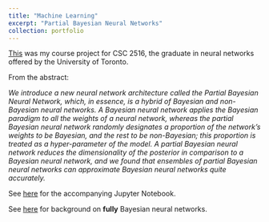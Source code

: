 ```yaml
---
title: "Machine Learning"
excerpt: "Partial Bayesian Neural Networks"
collection: portfolio
---
```



<a href="https://cyrusmaz.github.io/files/CSC_2516_Project.pdf">This</a>
was my course project for CSC 2516, the graduate in neural networks offered by the University of Toronto. 

From the abstract: 

*We introduce a new neural network architecture called the Partial Bayesian Neural
Network, which, in essence, is a hybrid of Bayesian and non-Bayesian neural
networks. A Bayesian neural network applies the Bayesian paradigm to all the
weights of a neural network, whereas the partial Bayesian neural network randomly
designates a proportion of the network’s weights to be Bayesian, and the rest to
be non-Bayesian; this proportion is treated as a hyper-parameter of the model.
A partial Bayesian neural network reduces the dimensionality of the posterior
in comparison to a Bayesian neural network, and we found that ensembles of
partial Bayesian neural networks can approximate Bayesian neural networks quite
accurately.*

See [here](https://cyrusmaz.github.io/files/CSC_2516_Project_code.ipynb) for the accompanying Jupyter Notebook.

See [here](https://cyrusmaz.github.io/portfolio/portfolio-5/) for background on **fully** Bayesian neural networks.
